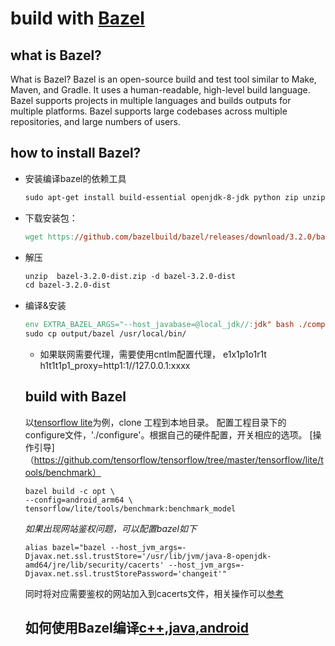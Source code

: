 # build with [Bazel](https://docs.bazel.build/versions/master/bazel-overview.html)
## what is Bazel?
What is Bazel?
Bazel is an open-source build and test tool similar to Make, Maven, and Gradle. It uses a human-readable, high-level build language. Bazel supports projects in multiple languages and builds outputs for multiple platforms. Bazel supports large codebases across multiple repositories, and large numbers of users.
## how to install Bazel?
* 安装编译bazel的依赖工具

  ```makefile
  sudo apt-get install build-essential openjdk-8-jdk python zip unzip
  ```
  
* 下载安装包：

  ```makefile
  wget https://github.com/bazelbuild/bazel/releases/download/3.2.0/bazel-3.2.0-dist.zip --no-check-certificate
  ```
  
* 解压

   ```makefile
   unzip  bazel-3.2.0-dist.zip -d bazel-3.2.0-dist
   cd bazel-3.2.0-dist
   ```

* 编译&安装

  ```makefile
  env EXTRA_BAZEL_ARGS="--host_javabase=@local_jdk//:jdk" bash ./compile.sh
  sudo cp output/bazel /usr/local/bin/
  ```
  
  * 如果联网需要代理，需要使用cntlm配置代理，
e1x1p1o1r1t h1t1t1p1_proxy=http1:1//127.0.0.1:xxxx
  
  ## build with Bazel
  以[tensorflow lite](https://github.com/tensorflow/tensorflow.git)为例，clone 工程到本地目录。
  配置工程目录下的configure文件，'./configure'。根据自己的硬件配置，开关相应的选项。
  [操作引导]（https://github.com/tensorflow/tensorflow/tree/master/tensorflow/lite/tools/benchmark）
  ```
  bazel build -c opt \
  --config=android_arm64 \
  tensorflow/lite/tools/benchmark:benchmark_model
  ```
  *如果出现网站鉴权问题，可以配置bazel如下*
  ```
  alias bazel="bazel --host_jvm_args=-Djavax.net.ssl.trustStore='/usr/lib/jvm/java-8-openjdk-amd64/jre/lib/security/cacerts' --host_jvm_args=-Djavax.net.ssl.trustStorePassword='changeit'"
  ```
  同时将对应需要鉴权的网站加入到cacerts文件，相关操作可以[参考](https://blog.csdn.net/wangjunjun2008/article/details/37662851)
  
  ## 如何使用Bazel编译[c++,java,android](https://docs.bazel.build/versions/master/bazel-overview.html#how-do-i-get-started)  
  
